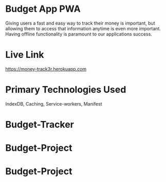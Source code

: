 # Budget App PWA
Giving users a fast and easy way to track their money is important, but allowing them to access that information anytime is even more important. Having offline functionality is paramount to our applications success.

# Live Link

https://money-track3r.herokuapp.com

# Primary Technologies Used

IndexDB, Caching, Service-workers, Manifest

# Budget-Tracker
# Budget-Project
# Budget-Project
